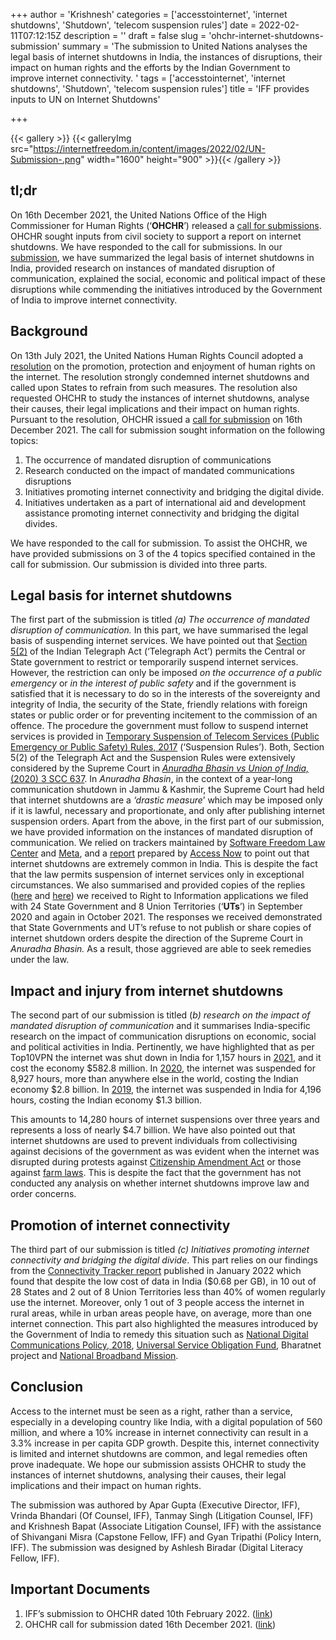 +++
author = 'Krishnesh'
categories = ['accesstointernet', 'internet shutdowns', 'Shutdown', 'telecom suspension rules']
date = 2022-02-11T07:12:15Z
description = ''
draft = false
slug = 'ohchr-internet-shutdowns-submission'
summary = 'The submission to United Nations analyses the legal basis of internet shutdowns in India, the instances of disruptions, their impact on human rights and the efforts by the Indian Government to improve internet connectivity. '
tags = ['accesstointernet', 'internet shutdowns', 'Shutdown', 'telecom suspension rules']
title = 'IFF provides inputs to UN on Internet Shutdowns'

+++


{{< gallery >}}
{{< galleryImg  src="https://internetfreedom.in/content/images/2022/02/UN-Submission-.png" width="1600" height="900" >}}{{< /gallery >}}

>>>> <form><script src="https://checkout.razorpay.com/v1/payment-button.js" data-payment_button_id="pl_HLkgeWGQLMuddp" async> </script> </form>

## **tl;dr**

On 16th December 2021, the United Nations Office of the High Commissioner for Human Rights (‘**OHCHR**’) released a [call for submissions](https://www.ohchr.org/EN/Issues/CivicSpace/Pages/cfi-report-hrc-50.aspx). OHCHR sought inputs from civil society to support a report on internet shutdowns. We have responded to the call for submissions. In our [submission](https://drive.google.com/file/d/1FNvKQoXatLydQNFvAVriZ0yzHNHAcdN-/view?usp=sharing), we have summarized the legal basis of internet shutdowns in India, provided research on instances of mandated disruption of communication, explained the social, economic and political impact of these disruptions while commending the initiatives introduced by the Government of India to improve internet connectivity.

## **Background**

On 13th July 2021, the United Nations Human Rights Council adopted a [resolution](https://digitallibrary.un.org/record/3937534) on the promotion, protection and enjoyment of human rights on the internet. The resolution strongly condemned internet shutdowns and called upon States to refrain from such measures. The resolution also requested OHCHR to study the instances of internet shutdowns, analyse their causes, their legal implications and their impact on human rights. Pursuant to the resolution, OHCHR issued a [call for submission](https://www.ohchr.org/EN/Issues/CivicSpace/Pages/cfi-report-hrc-50.aspx) on 16th December 2021. The call for submission sought information on the following topics:

1. The occurrence of mandated disruption of communications
2. Research conducted on the impact of mandated communications disruptions
3. Initiatives promoting internet connectivity and bridging the digital divide.
4. Initiatives undertaken as a part of international aid and development assistance promoting internet connectivity and bridging the digital divides.

We have responded to the call for submission. To assist the OHCHR, we have provided submissions on 3 of the 4 topics specified contained in the call for submission. Our submission is divided into three parts.

## **Legal basis for internet shutdowns**

The first part of the submission is titled _(a) The occurrence of mandated disruption of communication._ In this part, we have summarised the legal basis of suspending internet services. We have pointed out that [Section 5(2)](https://indiankanoon.org/doc/1445510/) of the Indian Telegraph Act (‘Telegraph Act’) permits the Central or State government to restrict or temporarily suspend internet services. However, the restriction can only be imposed _on the occurrence of a public emergency_ or _in the interest of public safety_ and if the government is satisfied that it is necessary to do so in the interests of the sovereignty and integrity of India, the security of the State, friendly relations with foreign states or public order or for preventing incitement to the commission of an offence. The procedure the government must follow to suspend internet services is provided in [Temporary Suspension of Telecom Services (Public Emergency or Public Safety) Rules, 2017](https://dot.gov.in/sites/default/files/Suspension%20Rules.pdf) (‘Suspension Rules’). Both, Section 5(2) of the Telegraph Act and the Suspension Rules were extensively considered by the Supreme Court in [_Anuradha Bhasin vs Union of India,_ (2020) 3 SCC 637](https://indiankanoon.org/doc/82461587/). In _Anuradha Bhasin_, in the context of a year-long communication shutdown in Jammu & Kashmir, the Supreme Court had held that internet shutdowns are a _‘drastic measure_’ which may be imposed only if it is lawful, necessary and proportionate, and only after publishing internet suspension orders. Apart from the above, in the first part of our submission, we have provided information on the instances of mandated disruption of communication. We relied on trackers maintained by [Software Freedom Law Center](https://internetshutdowns.in/) and [Meta](https://transparency.fb.com/data/internet-disruptions/), and a [report](https://www.accessnow.org/cms/assets/uploads/2021/03/KeepItOn-report-on-the-2020-data_Mar-2021_3.pdf) prepared by [Access Now](https://www.accessnow.org/keepiton/) to point out that internet shutdowns are extremely common in India. This is despite the fact that the law permits suspension of internet services only in exceptional circumstances. We also summarised and provided copies of the replies ([here](https://internetfreedom.in/rti-responses-from-mp-and-meghalaya-show-compliance-failure-with-the-anuradha-bhasin-internet-shutdown-decision/) and [here](https://internetfreedom.in/rti-responses-from-andhra-pradesh-and-gujarat-show-compliance-failure-with-the-anuradha-bhasin-internet-shutdown-decision/)) we received to Right to Information applications we filed with 24 State Government and 8 Union Territories (‘**UTs**’) in September 2020 and again in October 2021. The responses we received demonstrated that State Governments and UT’s refuse to not publish or share copies of internet shutdown orders despite the direction of the Supreme Court in _Anuradha Bhasin._ As a result, those aggrieved are able to seek remedies under the law.

## **Impact and injury from internet shutdowns**

The second part of our submission is titled (_b) research on the impact of mandated disruption of communication_ and it summarises India-specific research on the impact of communication disruptions on economic, social and political activities in India. Pertinently, we have highlighted that as per Top10VPN the internet was shut down in India for 1,157 hours in [2021](https://www.top10vpn.com/research/cost-of-internet-shutdowns/2021/), and it cost the economy $582.8 million. In [2020](https://www.top10vpn.com/research/cost-of-internet-shutdowns/2020/), the internet was suspended for 8,927 hours, more than anywhere else in the world, costing the Indian economy $2.8 billion. In [2019](https://www.top10vpn.com/research/cost-of-internet-shutdowns/), the internet was suspended in India for 4,196 hours, costing the Indian economy $1.3 billion.

This amounts to 14,280 hours of internet suspensions over three years and represents a loss of nearly $4.7 billion. We have also pointed out that internet shutdowns are used to prevent individuals from collectivising against decisions of the government as was evident when the internet was disrupted during protests against [Citizenship Amendment Act](https://theprint.in/talk-point/caa-internet-shutdowns-violation-of-basic-rights-or-extension-of-law-enforcement-measures/338536/) or those against [farm laws](https://internetfreedom.in/joint-statement-internet-shutdown-farmers-protests/). This is despite the fact that the government has not conducted any analysis on whether internet shutdowns improve law and order concerns.

## **Promotion of internet connectivity**

The third part of our submission is titled _(c) Initiatives promoting internet connectivity and bridging the digital divide_. This part relies on our findings from the [Connectivity Tracker report](https://drive.google.com/file/d/1cRQOIAuU5ewsiK6h6Lpin2xFvLikttoI/view) published in January 2022 which found that despite the low cost of data in India ($0.68 per GB), in 10 out of 28 States and 2 out of 8 Union Territories less than 40% of women regularly use the internet. Moreover, only 1 out of 3 people access the internet in rural areas, while in urban areas people have, on average, more than one internet connection. This part also highlighted the measures introduced by the Government of India to remedy this situation such as [National Digital Communications Policy, 2018](https://dot.gov.in/sites/default/files/EnglishPolicy-NDCP.pdf), [Universal Service Obligation Fund](http://www.usof.gov.in/usof-cms/home.jsp), Bharatnet project and [National Broadband Mission](https://dot.gov.in/sites/default/files/National%20Broadband%20Mission%20-%20Booklet_0.pdf?download=1#:~:text=To%20enable%20fast%20track%20growth,access%20of%20broadband%20for%20all.).

## **Conclusion**

Access to the internet must be seen as a right, rather than a service, especially in a developing country like India, with a digital population of 560 million, and where a 10% increase in internet connectivity can result in a 3.3% increase in per capita GDP growth. Despite this, internet connectivity is limited and internet shutdowns are common, and legal remedies often prove inadequate. We hope our submission assists OHCHR to study the instances of internet shutdowns, analysing their causes, their legal implications and their impact on human rights.

The submission was authored by Apar Gupta (Executive Director, IFF), Vrinda Bhandari (Of Counsel, IFF), Tanmay Singh (Litigation Counsel, IFF) and Krishnesh Bapat (Associate Litigation Counsel, IFF) with the assistance of Shivangani Misra (Capstone Fellow, IFF) and Gyan Tripathi (Policy Intern, IFF). The submission was designed by Ashlesh Biradar (Digital Literacy Fellow, IFF).

## **Important Documents**

1. IFF’s submission to OHCHR dated 10th February 2022. ([link](https://drive.google.com/file/d/1FNvKQoXatLydQNFvAVriZ0yzHNHAcdN-/view?usp=sharing))
2. OHCHR call for submission dated 16th December 2021. ([link](https://www.ohchr.org/EN/Issues/CivicSpace/Pages/cfi-report-hrc-50.aspx))

> > > <form><script src="https://cdn.razorpay.com/static/widget/subscription-button.js" data-subscription_button_id="pl_HLk5qU1K35hmPH" data-button_theme="brand-color" async> </script> </form>





